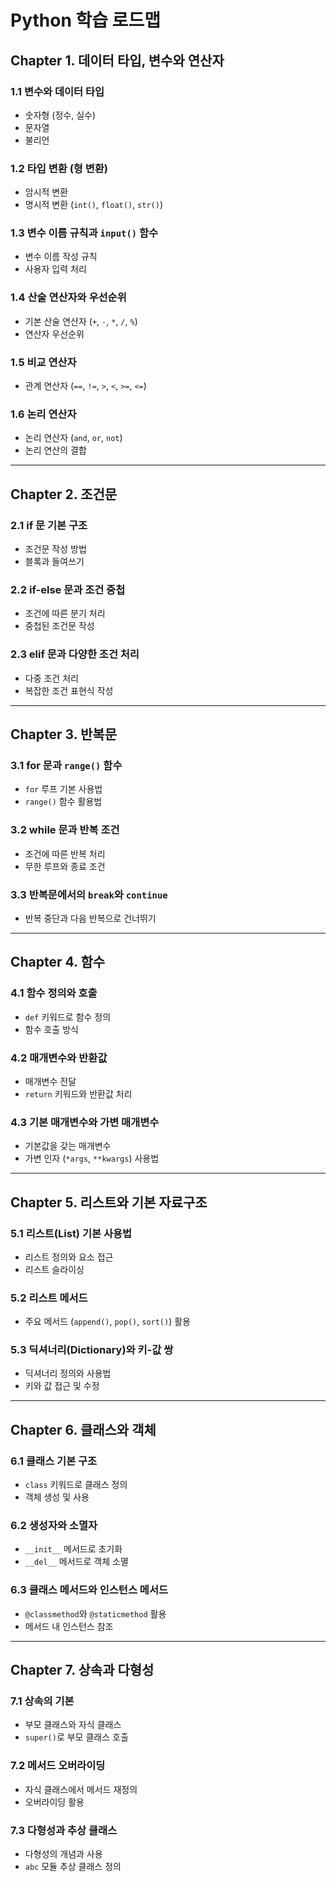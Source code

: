 # Python 학습 로드맵

## Chapter 1. 데이터 타입, 변수와 연산자
### 1.1 변수와 데이터 타입
- 숫자형 (정수, 실수)
- 문자열
- 불리언

### 1.2 타입 변환 (형 변환)
- 암시적 변환
- 명시적 변환 (`int()`, `float()`, `str()`)

### 1.3 변수 이름 규칙과 `input()` 함수
- 변수 이름 작성 규칙
- 사용자 입력 처리

### 1.4 산술 연산자와 우선순위
- 기본 산술 연산자 (`+`, `-`, `*`, `/`, `%`)
- 연산자 우선순위

### 1.5 비교 연산자
- 관계 연산자 (`==`, `!=`, `>`, `<`, `>=`, `<=`)

### 1.6 논리 연산자
- 논리 연산자 (`and`, `or`, `not`)
- 논리 연산의 결합

---

## Chapter 2. 조건문
### 2.1 if 문 기본 구조
- 조건문 작성 방법
- 블록과 들여쓰기

### 2.2 if-else 문과 조건 중첩
- 조건에 따른 분기 처리
- 중첩된 조건문 작성

### 2.3 elif 문과 다양한 조건 처리
- 다중 조건 처리
- 복잡한 조건 표현식 작성

---

## Chapter 3. 반복문
### 3.1 for 문과 `range()` 함수
- `for` 루프 기본 사용법
- `range()` 함수 활용법

### 3.2 while 문과 반복 조건
- 조건에 따른 반복 처리
- 무한 루프와 종료 조건

### 3.3 반복문에서의 `break`와 `continue`
- 반복 중단과 다음 반복으로 건너뛰기

---

## Chapter 4. 함수
### 4.1 함수 정의와 호출
- `def` 키워드로 함수 정의
- 함수 호출 방식

### 4.2 매개변수와 반환값
- 매개변수 전달
- `return` 키워드와 반환값 처리

### 4.3 기본 매개변수와 가변 매개변수
- 기본값을 갖는 매개변수
- 가변 인자 (`*args`, `**kwargs`) 사용법

---

## Chapter 5. 리스트와 기본 자료구조
### 5.1 리스트(List) 기본 사용법
- 리스트 정의와 요소 접근
- 리스트 슬라이싱

### 5.2 리스트 메서드
- 주요 메서드 (`append()`, `pop()`, `sort()`) 활용

### 5.3 딕셔너리(Dictionary)와 키-값 쌍
- 딕셔너리 정의와 사용법
- 키와 값 접근 및 수정

---

## Chapter 6. 클래스와 객체
### 6.1 클래스 기본 구조
- `class` 키워드로 클래스 정의
- 객체 생성 및 사용

### 6.2 생성자와 소멸자
- `__init__` 메서드로 초기화
- `__del__` 메서드로 객체 소멸

### 6.3 클래스 메서드와 인스턴스 메서드
- `@classmethod`와 `@staticmethod` 활용
- 메서드 내 인스턴스 참조

---

## Chapter 7. 상속과 다형성
### 7.1 상속의 기본
- 부모 클래스와 자식 클래스
- `super()`로 부모 클래스 호출

### 7.2 메서드 오버라이딩
- 자식 클래스에서 메서드 재정의
- 오버라이딩 활용 

### 7.3 다형성과 추상 클래스
- 다형성의 개념과 사용
- `abc` 모듈 추상 클래스 정의




